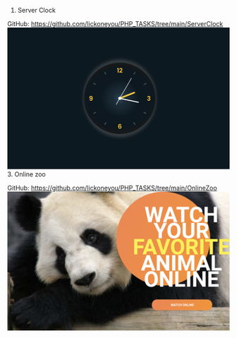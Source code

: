 1. Server Clock

GitHub: https://github.com/lickoneyou/PHP_TASKS/tree/main/ServerClock
![server clock](./projectImg/clock.png)
3. Online zoo

GitHub: https://github.com/lickoneyou/PHP_TASKS/tree/main/OnlineZoo
![Online zoo](./projectImg/zoo.png)
